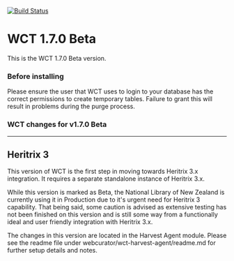 [![Build Status](https://travis-ci.org/DIA-NZ/webcurator.svg?branch=master)](https://travis-ci.org/DIA-NZ/webcurator)

# WCT 1.7.0 Beta

This is the WCT 1.7.0 Beta version.

### Before installing
Please ensure the user that WCT uses to login to your database has the correct permissions to create temporary tables.
Failure to grant this will result in problems during the purge process.


### WCT changes for v1.7.0 Beta

---
Heritrix 3
---
This version of WCT is the first step in moving towards Heritrix 3.x integration. It requires a separate standalone
instance of Heritrix 3.x.

While this version is marked as Beta, the National Library of New Zealand is currently using it in Production due to
it's urgent need for Heritrix 3 capability. That being said, some caution is advised as extensive testing has not been
finished on this version and is still some way from a functionally ideal and user friendly integration with Heritrix 3.x.

The changes in this version are located in the Harvest Agent module. Please see the readme file under
webcurator/wct-harvest-agent/readme.md for further setup details and notes.

